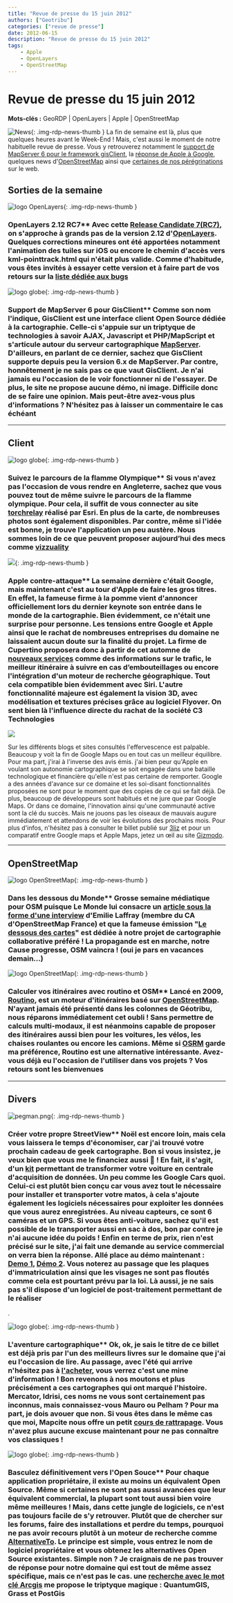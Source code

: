 ```yaml
---
title: "Revue de presse du 15 juin 2012"
authors: ["Geotribu"]
categories: ["revue de presse"]
date: 2012-06-15
description: "Revue de presse du 15 juin 2012"
tags:
    - Apple
    - OpenLayers
    - OpenStreetMap
---
```


# Revue de presse du 15 juin 2012

**Mots-clés :** GeoRDP | OpenLayers | Apple | OpenStreetMap

![News](https://cdn.geotribu.fr/img/internal/icons-rdp-news/news.png "Icône news générique"){: .img-rdp-news-thumb }
La fin de semaine est là, plus que quelques heures avant le Week-End ! Mais, c'est aussi le moment de notre habituelle revue de presse. Vous y retrouverez notamment le [support de MapServer 6 pour le framework gisClient](#news12), la [réponse de Apple à Google](#news22), quelques news d'[OpenStreetMap](#osm) ainsi que [certaines de nos pérégrinations](#divers) sur le web.

## Sorties de la semaine

 ![logo OpenLayers](https://cdn.geotribu.fr/img/logos-icones/logiciels_librairies/openlayers.png){: .img-rdp-news-thumb }

### OpenLayers 2.12 RC7** Avec cette [Release Candidate 7(RC7)](http://lists.osgeo.org/pipermail/openlayers-dev/2012-June/008778.html), on s'approche à grands pas de la version 2.12 d'[OpenLayers](https://openlayers.org/). Quelques corrections mineures ont été apportées notamment l'animation des tuiles sur iOS ou encore le chemin d'accès vers kml-pointtrack.html qui n'était plus valide. Comme d'habitude, vous êtes invités à essayer cette version et à faire part de vos retours sur la [liste dédiée aux bugs](https://github.com/openlayers/openlayers/issues)

 ![logo globe](https://cdn.geotribu.fr/img/internal/icons-rdp-news/world.png "Icône de globe"){: .img-rdp-news-thumb }

### Support de MapServer 6 pour GisClient** Comme son nom l'indique, GisClient est une interface client Open Source dédiée à la cartographie. Celle-ci s'appuie sur un triptyque de technologies à savoir AJAX, Javascript et PHP/MapScript et s'articule autour du serveur cartographique [MapServer](http://mapserver.org/). D'ailleurs, en parlant de ce dernier, sachez que GisClient supporte depuis peu la version 6.x de MapServer. Par contre, honnêtement je ne sais pas ce que vaut GisClient. Je n'ai jamais eu l'occasion de le voir fonctionner ni de l'essayer. De plus, le site ne propose aucune démo, ni image. Difficile donc de se faire une opinion. Mais peut-être avez-vous plus d'informations ? N'hésitez pas à laisser un commentaire le cas échéant

----

## Client

 ![logo globe](https://cdn.geotribu.fr/img/internal/icons-rdp-news/world.png "Icône de globe"){: .img-rdp-news-thumb }

### Suivez le parcours de la flamme Olympique** Si vous n'avez pas l'occasion de vous rendre en Angleterre, sachez que vous pouvez tout de même suivre le parcours de la flamme olympique. Pour cela, il suffit de vous connecter au site [torchrelay](http://storymaps.esri.com/stories/torchrelay/) réalisé par Esri. En plus de la carte, de nombreuses photos sont également disponibles. Par contre, même si l'idée est bonne, je trouve l'application un peu austère. Nous sommes loin de ce que peuvent proposer aujourd’hui des mecs comme [vizzuality](http://vizzuality.com/)

 ![](http://www.geotribu.net/sites/default/files/Tuto/img/Blog/apple.png){: .img-rdp-news-thumb }

### Apple contre-attaque** La semaine dernière c'était Google, mais maintenant c'est au tour d'Apple de faire les gros titres. En effet, la fameuse firme à la pomme vient d'annoncer officiellement lors du dernier keynote son entrée dans le monde de la cartographie. Bien évidemment, ce n'était une surprise pour personne. Les tensions entre Google et Apple ainsi que le rachat de nombreuses entreprises du domaine ne laissaient aucun doute sur la finalité du projet. La firme de Cupertino proposera donc à partir de cet automne de [nouveaux services](http://www.apple.com/ios/ios6/maps/) comme des informations sur le trafic, le meilleur itinéraire à suivre en cas d’embouteillages ou encore l'intégration d'un moteur de recherche géographique. Tout cela compatible bien évidemment avec Siri. L'autre fonctionnalité majeure est également la vision 3D, avec modélisation et textures précises grâce au logiciel Flyover. On sent bien là l'influence directe du rachat de la société C3 Technologies

 [![](http://images.apple.com/ios/ios6/maps/images/flyover.jpg)](http://www.apple.com/ios/ios6/maps/)

 Sur les différents blogs et sites consultés l'effervescence est palpable. Beaucoup y voit la fin de Google Maps ou en tout cas un meilleur équilibre. Pour ma part, j'irai à l'inverse des avis émis. j'ai bien peur qu'Apple en voulant son autonomie cartographique se soit engagée dans une bataille technologique et financière qu'elle n'est pas certaine de remporter. Google a des années d'avance sur ce domaine et les soi-disant fonctionnalités proposées ne sont pour le moment que des copies de ce qui se fait déjà. De plus, beaucoup de développeurs sont habitués et ne jure que par Google Maps. Or dans ce domaine, l'innovation ainsi qu'une communauté active sont la clé du succès. Mais ne jouons pas les oiseaux de mauvais augure immédiatement et attendons de voir les évolutions des prochains mois. Pour plus d'infos, n'hésitez pas à consulter le billet publié sur [3liz](http://www.3liz.com/blog/rldhont/index.php?post/2012/06/12/Et-Apple-utilisa-TomTom-et-non-OSM) et pour un comparatif entre Google maps et Apple Maps, jetez un œil au site [Gizmodo](http://gizmodo.com/5918176/google-maps-vs-apple-maps-a-side+by+side-comparison).

----

## OpenStreetMap

 ![logo OpenStreetMap](https://cdn.geotribu.fr/img/logos-icones/OpenStreetMap/Openstreetmap.png "logo OSM"){: .img-rdp-news-thumb }

### Dans les dessous du Monde** Grosse semaine médiatique pour OSM puisque Le Monde lui consacre un [article sous la forme d'une interview](https://www.lemonde.fr/technologies/article/2012/06/12/openstreetmap-est-un-projet-comparable-a-wikipedia_1717185_651865.html) d'Emilie Laffray (membre du CA d'OpenStreetMap France) et que la fameuse émission "[Le dessous des cartes](http://ddc.arte.tv/emission/cartographie-2-0)" est dédiée à notre projet de cartographie collaborative préféré ! La propagande est en marche, notre Cause progresse, OSM vaincra ! (oui je pars en vacances demain...)

 ![logo OpenStreetMap](https://cdn.geotribu.fr/img/logos-icones/OpenStreetMap/Openstreetmap.png "logo OSM"){: .img-rdp-news-thumb }

### Calculer vos itinéraires avec routino et OSM** Lancé en 2009, [Routino](http://www.routino.org/software/), est un moteur d'itinéraires basé sur [OpenStreetMap](https://www.openstreetmap.org/). N'ayant jamais été présenté dans les colonnes de Géotribu, nous réparons immédiatement cet oubli ! Sans permettre de calculs multi-modaux, il est néanmoins capable de proposer des itinéraires aussi bien pour les voitures, les vélos, les chaises roulantes ou encore les camions. Même si [OSRM](http://project-osrm.org/) garde ma préférence, Routino est une alternative intéressante. Avez-vous déjà eu l'occasion de l'utiliser dans vos projets ? Vos retours sont les bienvenues

----

## Divers

 ![pegman.png](https://cdn.geotribu.fr/img/logos-icones/entreprises_association/google/google_street_view.png){: .img-rdp-news-thumb }

### Créer votre propre StreetView** Noël est encore loin, mais cela vous laissera le temps d'économiser, car j'ai trouvé votre prochain cadeau de geek cartographe. Bon si vous insistez, je veux bien que vous me le financiez aussi :slightly_smiling_face: ! En fait, il s'agit, d'un [kit](http://www.diy-streetview.com/) permettant de transformer votre voiture en centrale d'acquisition de données. Un peu comme les Google Cars quoi. Celui-ci est plutôt bien conçu car vous avez tout le nécessaire pour installer et transporter votre matos, à cela s'ajoute également les logiciels nécessaires pour exploiter les données que vous aurez enregistrées. Au niveau capteurs, ce sont 6 caméras et un GPS. Si vous êtes anti-voiture, sachez qu'il est possible de le transporter aussi en sac à dos, bon par contre je n'ai aucune idée du poids ! Enfin en terme de prix, rien n'est précisé sur le site, j'ai fait une demande au service commercial on verra bien la réponse. Allé place au démo maintenant : [Demo 1](http://www.diy-streetview.com/google-player/), [Démo 2](http://www.diy-streetview.com/google-player/index-test.html?sv=test-000587&heading=7&pitch=-41&zoom=0.99). Vous noterez au passage que les plaques d'immatriculation ainsi que les visages ne sont pas floutés comme cela est pourtant prévu par la loi. Là aussi, je ne sais pas s'il dispose d'un logiciel de post-traitement permettant de le réaliser  

.

 ![logo globe](https://cdn.geotribu.fr/img/internal/icons-rdp-news/world.png "Icône de globe"){: .img-rdp-news-thumb }

### L'aventure cartographique** Ok, ok, je sais le titre de ce billet est déjà pris par l'un des meilleurs livres sur le domaine que j'ai eu l'occasion de lire. Au passage, avec l'été qui arrive n'hésitez pas à [l'acheter](http://www.amazon.fr/Laventure-cartographique-Jean-Lefort/dp/2842450698), vous verrez c'est une mine d'information ! Bon revenons à nos moutons et plus précisément a ces cartographes qui ont marqué l'histoire. Mercator, Idrisi, ces noms ne vous sont certainement pas inconnus, mais connaissez-vous Mauro ou Pelham ? Pour ma part, je dois avouer que non. Si vous êtes dans le même cas que moi, Mapcite nous offre un petit [cours de rattrapage](http://www.mapcite.com/blog/blog/2012/june/notable-cartographers-and-their-maps.aspx). Vous n'avez plus aucune excuse maintenant pour ne pas connaître vos classiques !

 ![logo globe](https://cdn.geotribu.fr/img/internal/icons-rdp-news/world.png "Icône de globe"){: .img-rdp-news-thumb }

### Basculez définitivement vers l'Open Souce** Pour chaque application propriétaire, il existe au moins un équivalent Open Source. Même si certaines ne sont pas aussi avancées que leur équivalent commercial, la plupart sont tout aussi bien voire même meilleures ! Mais, dans cette jungle de logiciels, ce n'est pas toujours facile de s'y retrouver. Plutôt que de chercher sur les forums, faire des installations et perdre du temps, pourquoi ne pas avoir recours plutôt à un moteur de recherche comme [AlternativeTo](http://alternativeto.net/). Le principe est simple, vous entrez le nom de logiciel propriétaire et vous obtenez les alternatives Open Source existantes. Simple non ? Je craignais de ne pas trouver de réponse pour notre domaine qui est tout de même assez spécifique, mais ce n'est pas le cas. une [recherche avec le mot clé Arcgis](http://alternativeto.net/software/arcgisdesktop/) me propose le triptyque magique : QuantumGIS, Grass et PostGis
